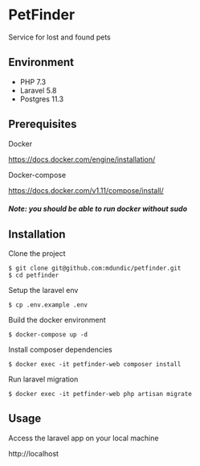 # PetFinder #

Service for lost and found pets

## Environment

- PHP 7.3
- Laravel 5.8
- Postgres 11.3

## Prerequisites

Docker

https://docs.docker.com/engine/installation/

Docker-compose

https://docs.docker.com/v1.11/compose/install/

##### Note: you should be able to run docker without sudo

## Installation

Clone the project
```
$ git clone git@github.com:mdundic/petfinder.git
$ cd petfinder
```

Setup the laravel env
```
$ cp .env.example .env
```

Build the docker environment
```
$ docker-compose up -d
```

Install composer dependencies
```
$ docker exec -it petfinder-web composer install
```

Run laravel migration
```
$ docker exec -it petfinder-web php artisan migrate
```

## Usage

Access the laravel app on your local machine

http://localhost
